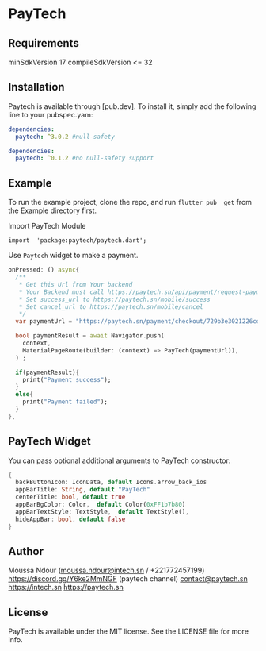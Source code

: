 
# PayTech


## Requirements
 minSdkVersion 17
 compileSdkVersion <= 32

## Installation

Paytech is available through [pub.dev]. To install
it, simply add the following line to your pubspec.yam:

```yaml
dependencies:
  paytech: ^3.0.2 #null-safety
```

```yaml
dependencies:
  paytech: ^0.1.2 #no null-safety support
```

## Example

To run the example project, clone the repo, and run `flutter pub  get` from the Example directory first.


Import PayTech Module

`import  'package:paytech/paytech.dart';`

Use `Paytech`  widget to make a payment.
```dart
onPressed: () async{
  /**
   * Get this Url from Your backend
   * Your Backend must call https://paytech.sn/api/payment/request-payment to generate a payment token
   * Set success_url to https://paytech.sn/mobile/success
   * Set cancel_url to https://paytech.sn/mobile/cancel
   */
  var paymentUrl = "https://paytech.sn/payment/checkout/729b3e3021226cd27905";

  bool paymentResult = await Navigator.push(
    context,
    MaterialPageRoute(builder: (context) => PayTech(paymentUrl)),
  ) ;

  if(paymentResult){
    print("Payment success");
  }
  else{
    print("Payment failed");
  }
},
```


## PayTech Widget

You can pass optional additional arguments to PayTech constructor:
```dart
{
  backButtonIcon: IconData, default Icons.arrow_back_ios
  appBarTitle: String, default "PayTech"
  centerTitle: bool, default true
  appBarBgColor: Color,  default Color(0xFF1b7b80)
  appBarTextStyle: TextStyle,  default TextStyle(),
  hideAppBar: bool, default false
}
```


## Author

Moussa Ndour (moussa.ndour@intech.sn / +221772457199)
https://discord.gg/Y6ke2MmNGF (paytech channel)
contact@paytech.sn
https://intech.sn
https://paytech.sn

## License

PayTech is available under the MIT license. See the LICENSE file for more info.
